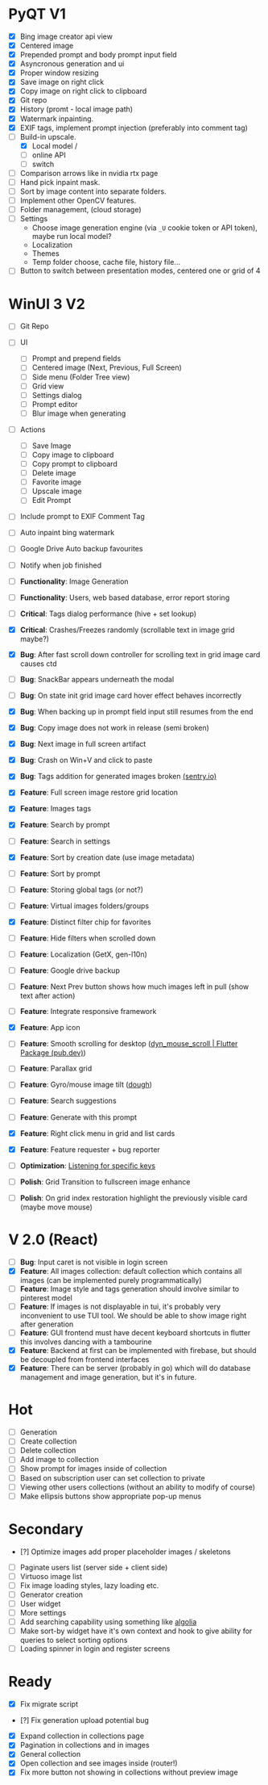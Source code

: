 # PyQT V1

- [x] Bing image creator api view
- [x] Centered image
- [x] Prepended prompt and body prompt input field
- [x] Asyncronous generation and ui
- [x] Proper window resizing
- [x] Save image on right click
- [x] Copy image on right click to clipboard
- [x] Git repo
- [x] History (promt - local image path)
- [x] Watermark inpainting.
- [x] EXIF tags, implement prompt injection (preferably into comment tag)
- [ ] Build-in upscale.
  - [x] Local model /
  - [ ] online API
  - [ ] switch
- [ ] Comparison arrows like in nvidia rtx page
- [ ] Hand pick inpaint mask.
- [ ] Sort by image content into separate folders.
- [ ] Implement other OpenCV features.
- [ ] Folder management, (cloud storage)
- [ ] Settings
  - Choose image generation engine (via `_U` cookie token or API token), maybe run local model?
  - Localization
  - Themes
  - Temp folder choose, cache file, history file...
- [ ] Button to switch between presentation modes, centered one or grid of 4

# WinUI 3 V2

- [ ] Git Repo
- [ ] UI
  - [ ] Prompt and prepend fields
  - [ ] Centered image (Next, Previous, Full Screen)
  - [ ] Side menu (Folder Tree view)
  - [ ] Grid view
  - [ ] Settings dialog
  - [ ] Prompt editor
  - [ ] Blur image when generating
- [ ] Actions
  - [ ] Save Image
  - [ ] Copy image to clipboard
  - [ ] Copy prompt to clipboard
  - [ ] Delete image
  - [ ] Favorite image
  - [ ] Upscale image
  - [ ] Edit Prompt
- [ ] Include prompt to EXIF Comment Tag
- [ ] Auto inpaint bing watermark
- [ ] Google Drive Auto backup favourites
- [ ] Notify when job finished
- [ ] **Functionality**: Image Generation
- [ ] **Functionality**: Users, web based database, error report storing

- [ ] **Critical**: Tags dialog performance (hive + set lookup)
- [x] **Critical**: Crashes/Freezes randomly (scrollable text in image grid
      maybe?)

- [x] **Bug**: After fast scroll down controller for scrolling text in grid
      image card causes ctd
- [ ] **Bug**: SnackBar appears underneath the modal
- [ ] **Bug**: On state init grid image card hover effect behaves incorrectly
- [x] **Bug**: When backing up in prompt field input still resumes from the end
- [x] **Bug**: Copy image does not work in release (semi broken)
- [x] **Bug**: Next image in full screen artifact
- [x] **Bug**: Crash on Win+V and click to paste
- [x] **Bug**: Tags addition for generated images broken
      [(sentry.io)](https://bitdemon-15172fdb2.sentry.io/issues/4480156046/?project=4505884236644352&query=&referrer=issue-stream&statsPeriod=14d&stream_index=0)

- [x] **Feature**: Full screen image restore grid location
- [x] **Feature**: Images tags
- [x] **Feature**: Search by prompt
- [ ] **Feature**: Search in settings
- [x] **Feature**: Sort by creation date (use image metadata)
- [ ] **Feature**: Sort by prompt
- [ ] **Feature**: Storing global tags (or not?)
- [ ] **Feature**: Virtual images folders/groups
- [x] **Feature**: Distinct filter chip for favorites
- [ ] **Feature**: Hide filters when scrolled down
- [ ] **Feature**: Localization (GetX, gen-l10n)
- [ ] **Feature**: Google drive backup
- [ ] **Feature**: Next Prev button shows how much images left in pull (show
      text after action)
- [ ] **Feature**: Integrate responsive framework
- [x] **Feature**: App icon
- [ ] **Feature**: Smooth scrolling for desktop ([dyn_mouse_scroll | Flutter
      Package (pub.dev)](https://pub.dev/packages/dyn_mouse_scroll))
- [ ] **Feature**: Parallax grid
- [ ] **Feature**: Gyro/mouse image tilt
      ([dough](https://pub.dev/packages/dough))
- [ ] **Feature**: Search suggestions
- [ ] **Feature**: Generate with this prompt
- [x] **Feature**: Right click menu in grid and list cards
- [x] **Feature**: Feature requester + bug reporter

- [ ] **Optimization**: [Listening for specific
      keys](https://docs.hivedb.dev/#/basics/hive_in_flutter?id=listening-for-specific-keys)

- [ ] **Polish**: Grid Transition to fullscreen image enhance
- [ ] **Polish**: On grid index restoration highlight the previously visible
      card (maybe move mouse)

# V 2.0 (React)

- [ ] **Bug**: Input caret is not visible in login screen
- [x] **Feature**: All images collection: default collection which contains all
      images (can be implemented purely programmatically)
- [ ] **Feature**: Image style and tags generation should involve similar to
      pinterest model
- [ ] **Feature**: If images is not displayable in tui, it's probably very
      inconvenient to use TUI tool. We should be able to show image right after
      generation
- [ ] **Feature**: GUI frontend must have decent keyboard shortcuts in flutter
      this involves dancing with a tambourine
- [x] **Feature**: Backend at first can be implemented with firebase, but
      should be decoupled from frontend interfaces
- [x] **Feature**: There can be server (probably in go) which will do database
      management and image generation, but it's in future.

# Hot

- [ ] Generation
- [ ] Create collection
- [ ] Delete collection
- [ ] Add image to collection
- [ ] Show prompt for images inside of collection
- [ ] Based on subscription user can set collection to private
- [ ] Viewing other users collections (without an ability to modify of course)
- [ ] Make ellipsis buttons show appropriate pop-up menus

# Secondary

- [?] Optimize images add proper placeholder images / skeletons
- [ ] Paginate users list (server side + client side)
- [ ] Virtuoso image list
- [ ] Fix image loading styles, lazy loading etc.
- [ ] Generator creation
- [ ] User widget
- [ ] More settings
- [ ] Add searching capability using something like [algolia](https://dashboard.algolia.com/apps/BMK9DASM4Y/dashboard)
- [ ] Make sort-by widget have it's own context and hook to give ability for
      queries to select sorting options
- [ ] Loading spinner in login and register screens

# Ready

- [x] Fix migrate script
- [?] Fix generation upload potential bug
- [x] Expand collection in collections page
- [x] Pagination in collections and in images
- [x] General collection
- [x] Open collection and see images inside (router!)
- [x] Fix more button not showing in collections without preview image
